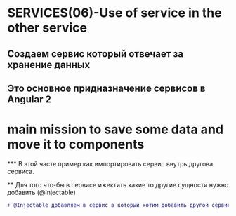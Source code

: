 # SERVICES(06)-Use of service in the other service

## Создаем сервис который отвечает за хранение данных
## Это основное придназначение сервисов в Angular 2
# main mission to save some data and move it to components

*** В этой часте пример как импортировать сервис внутрь другова сервиса.

** Для того что-бы в сервисе ижектить какие то другие сущности нужно добавить (@Injectable)
```diff 
+ @Injectable добавляем в сервис в который хотим добавить другой сервис
```
